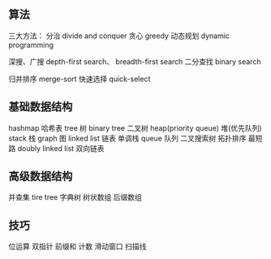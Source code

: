## 算法

三大方法：
分治 divide and conquer
贪心 greedy
动态规划 dynamic programming

深搜、广搜 depth-first search、 breadth-first search
二分查找  binary search

归并排序 merge-sort
快速选择 quick-select


## 基础数据结构
hashmap 哈希表
tree 树
binary tree 二叉树
heap(priority queue) 堆(优先队列)
stack 栈
graph 图
linked list 链表
单调栈
queue 队列
二叉搜索树
拓扑排序
最短路
doubly linked list 双向链表 

## 高级数据结构
并查集
tire tree 字典树
树状数组
后缀数组

## 技巧
位运算
双指针
前缀和
计数
滑动窗口
扫描线